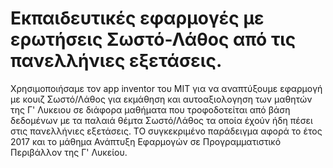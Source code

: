 # Εκπαιδευτικές εφαρμογές με ερωτήσεις Σωστό-Λάθος από τις πανελλήνιες εξετάσεις.

Χρησιμοποιήσαμε τον app inventor του MIT για να αναπτύξουμε εφαρμογή με κουιζ Σωστό/Λάθος για εκμάθηση και αυτοαξιολογηση των μαθητών της Γ' Λυκειου σε διάφορα μαθήματα που τροφοδοτείται από βάση δεδομένων με τα παλαιά θέμτα Σωστό/Λάθος τα οποία έχούν ήδη πέσει στις πανελλήνιες εξετάσεις.
ΤΟ συγκεκριμένο παράδειγμα αφορά το έτος 2017 και το μάθημα Ανάπτυξη Εφαρμογών σε Προγραμματιστικό Περιβάλλον της Γ' Λυκείου.
